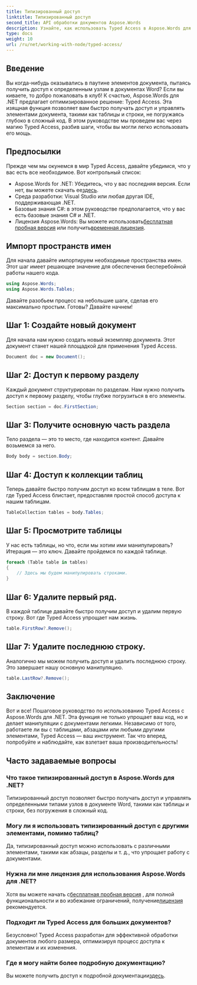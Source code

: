 ```yaml
---
title: Типизированный доступ
linktitle: Типизированный доступ
second_title: API обработки документов Aspose.Words
description: Узнайте, как использовать Typed Access в Aspose.Words для .NET для легкого манипулирования элементами документа, такими как таблицы и строки. Это пошаговое руководство упрощает ваш рабочий процесс.
type: docs
weight: 10
url: /ru/net/working-with-node/typed-access/
---
```

## Введение

Вы когда-нибудь оказывались в паутине элементов документа, пытаясь получить доступ к определенным узлам в документах Word? Если вы киваете, то добро пожаловать в клуб! К счастью, Aspose.Words для .NET предлагает оптимизированное решение: Typed Access. Эта изящная функция позволяет вам быстро получать доступ и управлять элементами документа, такими как таблицы и строки, не погружаясь глубоко в сложный код. В этом руководстве мы проведем вас через магию Typed Access, разбив шаги, чтобы вы могли легко использовать его мощь.

## Предпосылки

Прежде чем мы окунемся в мир Typed Access, давайте убедимся, что у вас есть все необходимое. Вот контрольный список:

-  Aspose.Words for .NET: Убедитесь, что у вас последняя версия. Если нет, вы можете скачать ее[здесь](https://releases.aspose.com/words/net/).
- Среда разработки: Visual Studio или любая другая IDE, поддерживающая .NET.
- Базовые знания C#: в этом руководстве предполагается, что у вас есть базовые знания C# и .NET.
-  Лицензия Aspose.Words: Вы можете использовать[бесплатная пробная версия](https://releases.aspose.com/) или получить[временная лицензия](https://purchase.aspose.com/temporary-license/).

## Импорт пространств имен

Для начала давайте импортируем необходимые пространства имен. Этот шаг имеет решающее значение для обеспечения бесперебойной работы нашего кода.

```csharp
using Aspose.Words;
using Aspose.Words.Tables;
```

Давайте разобьем процесс на небольшие шаги, сделав его максимально простым. Готовы? Давайте начнем!

## Шаг 1: Создайте новый документ

Для начала нам нужно создать новый экземпляр документа. Этот документ станет нашей площадкой для применения Typed Access.

```csharp
Document doc = new Document();
```

## Шаг 2: Доступ к первому разделу

Каждый документ структурирован по разделам. Нам нужно получить доступ к первому разделу, чтобы глубже погрузиться в его элементы.

```csharp
Section section = doc.FirstSection;
```

## Шаг 3: Получите основную часть раздела

Тело раздела — это то место, где находится контент. Давайте возьмемся за него.

```csharp
Body body = section.Body;
```

## Шаг 4: Доступ к коллекции таблиц

Теперь давайте быстро получим доступ ко всем таблицам в теле. Вот где Typed Access блистает, предоставляя простой способ доступа к нашим таблицам.

```csharp
TableCollection tables = body.Tables;
```

## Шаг 5: Просмотрите таблицы

У нас есть таблицы, но что, если мы хотим ими манипулировать? Итерация — это ключ. Давайте пройдемся по каждой таблице.

```csharp
foreach (Table table in tables)
{
    // Здесь мы будем манипулировать строками.
}
```

## Шаг 6: Удалите первый ряд.

В каждой таблице давайте быстро получим доступ и удалим первую строку. Вот где Typed Access упрощает нам жизнь.

```csharp
table.FirstRow?.Remove();
```

## Шаг 7: Удалите последнюю строку.

Аналогично мы можем получить доступ и удалить последнюю строку. Это завершает нашу основную манипуляцию.

```csharp
table.LastRow?.Remove();
```

## Заключение

Вот и все! Пошаговое руководство по использованию Typed Access с Aspose.Words для .NET. Эта функция не только упрощает ваш код, но и делает манипуляции с документами легкими. Независимо от того, работаете ли вы с таблицами, абзацами или любыми другими элементами, Typed Access — ваш инструмент. Так что вперед, попробуйте и наблюдайте, как взлетает ваша производительность!

## Часто задаваемые вопросы

### Что такое типизированный доступ в Aspose.Words для .NET?
Типизированный доступ позволяет быстро получать доступ и управлять определенными типами узлов в документе Word, такими как таблицы и строки, без погружения в сложный код.

### Могу ли я использовать типизированный доступ с другими элементами, помимо таблиц?
Да, типизированный доступ можно использовать с различными элементами, такими как абзацы, разделы и т. д., что упрощает работу с документами.

### Нужна ли мне лицензия для использования Aspose.Words для .NET?
 Хотя вы можете начать с[бесплатная пробная версия](https://releases.aspose.com/) , для полной функциональности и во избежание ограничений, получение[лицензия](https://purchase.aspose.com/buy) рекомендуется.

### Подходит ли Typed Access для больших документов?
Безусловно! Typed Access разработан для эффективной обработки документов любого размера, оптимизируя процесс доступа к элементам и их изменения.

### Где я могу найти более подробную документацию?
 Вы можете получить доступ к подробной документации[здесь](https://reference.aspose.com/words/net/).